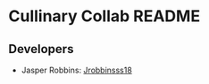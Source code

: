 # Cullinary Collab README

## Developers

* Jasper Robbins: [Jrobbinsss18](https://github.com/JRobbinsss18)


